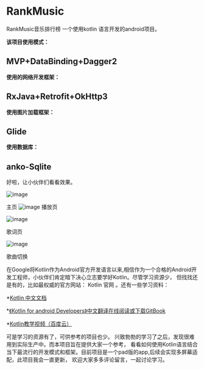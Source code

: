 # RankMusic
RankMusic音乐排行榜 一个使用kotlin 语言开发的android项目。

**该项目使用模式：**

## MVP+DataBinding+Dagger2

**使用的网络开发框架：**

## RxJava+Retrofit+OkHttp3
 
**使用图片加载框架：**

## Glide

 **使用数据库：**

## anko-Sqlite

好啦，让小伙伴们看看效果。

![image](https://github.com/Callanna/RankMusic/art/mian.png)

主页
![image](https://github.com/Callanna/RankMusic/art/play.png)
播放页

![image](https://github.com/Callanna/RankMusic/art/lrc.png)

歌词页

![image](https://github.com/Callanna/RankMusic/art/ezgif.com-video-to-gif.gif)

歌曲切换

在Google将Kotlin作为Android官方开发语言以来,相信作为一个合格的Android开发工程师，小伙伴们肯定暗下决心立志要学好Kotlin。尽管学习资源少，
但找找还是有的，比如最权威的官方网站： Kotlin 官网 。还有一些学习资料：

*[Kotlin 中文文档](https://link.juejin.im/?target=https%3A%2F%2Fkotlinlang.org%2F)

*[《Kotlin for android Developers》中文翻译在线阅读或下载GitBook](https://www.gitbook.com/book/wangjiegulu/kotlin-for-android-developers-zh/details)

*[Kotlin教学视频（百度云）](http://pan.baidu.com/s/1nvGYAfB)

可是学习的资源有了，可供参考的项目也少。 兴致勃勃的学习了之后，发现很难用到实际生产中。而本项目旨在提供大家一个参考，
看看如何使用Kotlin语言结合当下最流行的开发模式和框架。目前项目是一个pad版的app,后续会实现多屏幕适配，此项目我会一直更新，
欢迎大家多多评论留言，一起讨论学习。

